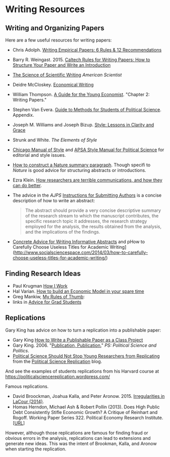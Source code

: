 
# Writing Resources

## Writing and Organizing Papers

Here are a few useful resources for writing papers:

- Chris Adolph. [Writing Empirical Papers: 6 Rules & 12 Recommendations](http://faculty.washington.edu/cadolph/503/papers.pdf)
- Barry R. Weingast. 2015. [Caltech Rules for Writing Papers: How to Structure Your Paper and Write an Introduction](https://web.stanford.edu/group/mcnollgast/cgi-bin/wordpress/wp-content/uploads/2013/10/CALTECH.RUL_..pdf)
- [The Science of Scientific Writing](http://www.americanscientist.org/issues/id.877,y.0,no.,content.true,page.1,css.print/issue.aspx) *American Scientist*
- Deidre McCloskey. [Economical Writing](http://www.amazon.com/Economical-Writing-Deirdre-McCloskey/dp/1577660633/)
- William Thompson. [A Guide for the Young Economist](http://www.amazon.com/Guide-Young-Economist-MIT-Press/dp/026251589X). "Chapter 2: Writing Papers."
- Stephen Van Evera. [Guide to Methods for Students of Political Science](http://www.amazon.com/Guide-Methods-Students-Political-Science/dp/080148457X). Appendix.
- Joseph M. Williams and Joseph Bizup. [Style: Lessons in Clarity and Grace](http://www.amazon.com/dp/0321898680/)
- Strunk and White. *The Elements of Style*
- [Chicago Manual of Style](http://www.chicagomanualofstyle.org/) and [APSA Style Manual for Political Science](http://www.apsanet.org/Portals/54/APSA%20Files/publications/APSAStyleManual2006.pdf) for editorial and style issues.
- [How to construct a Nature summary paragraph](http://www.nature.com/nature/authors/gta/Letter_bold_para.doc). Though specifi to *Nature* is good advice for structuring abstracts or introductions.
- Ezra Klein. [How researchers are terrible communications, and how they can do better](http://chrisblattman.com/2015/11/05/ezra-klein-how-researchers-are-terrible-communicators-and-how-they-can-do-better/).
- The advice in the *AJPS* [Instructions for Submitting Authors](http://ajps.org/guidelines-for-manuscripts/) is a concise description of how to write an abstract:

    > The abstract should provide a very concise descriptive summary of the research stream to which the manuscript contributes, the specific research topic it addresses, the research strategy employed for the analysis, the results obtained from the analysis, and the implications of the findings.

- [Concrete Advice for Writing Informative Abstracts](http://connection.sagepub.com/blog/sage-connection/2014/05/15/concrete-advice-for-writing-informative-abstracts/) and pHow to Carefully Choose Useless Titles for Academic Writing](http://www.socialsciencespace.com/2014/03/how-to-carefully-choose-useless-titles-for-academic-writing/)


## Finding Research Ideas

- Paul Krugman [How I Work](http://web.mit.edu/krugman/www/howiwork.html)
- Hal Varian. [How to build an Economic Model in your spare time](http://people.ischool.berkeley.edu/~hal/Papers/how.pdf)
- Greg Mankiw, [My Rules of Thumb](http://faculty.som.yale.edu/jameschoi/mankiw_tips.pdf):
- links in [Advice for Grad Students](http://gregmankiw.blogspot.com/2006/05/advice-for-grad-students.html)


## Replications

Gary King has advice on how to turn a replication into a publishable paper:

- Gary King [How to Write a Publishable Paper as a Class Project](http://gking.harvard.edu/papers)
- Gary King. 2006. "[Publication, Publication.](http://gking.harvard.edu/files/abs/paperspub-abs.shtml)" *PS: Political Science and Politics*.
- [Political Science Should Not Stop Young Researchers from Replicating](https://politicalsciencereplication.wordpress.com/2015/06/15/political-science-should-not-stop-young-researchers-from-replicating/) from the [Political Science Replication](https://politicalsciencereplication.wordpress.com) blog.

And see the examples of students replications from his Harvard course at https://politicalsciencereplication.wordpress.com/

Famous replications.

- David Broockman, Joahua Kalla, and Peter Aronow. 2015. [Irregularities in LaCour (2014)](http://stanford.edu/~dbroock/broockman_kalla_aronow_lg_irregularities.pdf).
- Homas Herndon, Michael Ash & Robert Pollin (2013). Does High Public Debt Consistently Stifle Economic Growth? A Critique of Reinhart and Rogoff. Working Paper Series 322. Political Economy Research Institute. [[URL](http://www.peri.umass.edu/236/hash/31e2ff374b6377b2ddec04deaa6388b1/publication/566/)]

However, although those replications are famous for finding fraud or obvious errors in the analysis, replications can lead to extensions and generate new ideas. This was the intent of Brookman, Kalla, and Aronow when starting the replication.
